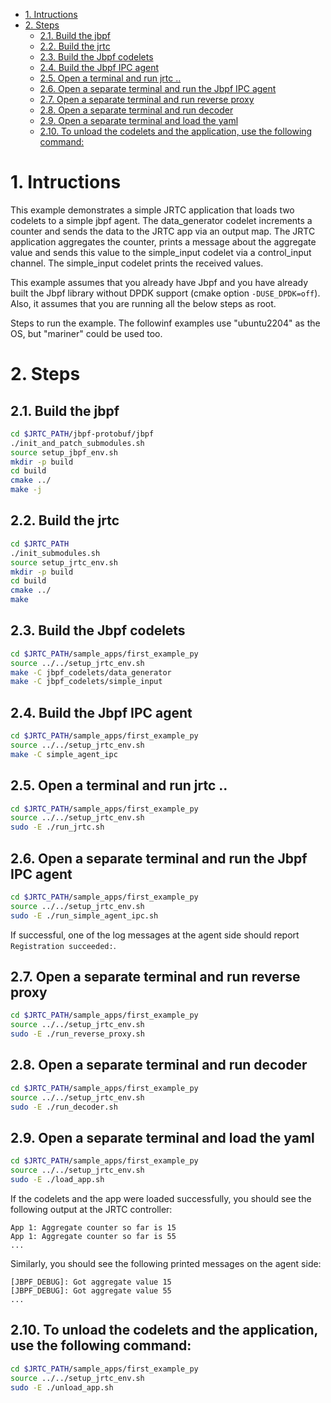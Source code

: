 
- [1. Intructions](#1-intructions)
- [2. Steps](#2-steps)
  - [2.1. Build the jbpf](#21-build-the-jbpf)
  - [2.2. Build the jrtc](#22-build-the-jrtc)
  - [2.3. Build the Jbpf codelets](#23-build-the-jbpf-codelets)
  - [2.4. Build the Jbpf IPC agent](#24-build-the-jbpf-ipc-agent)
  - [2.5. Open a terminal and run jrtc ..](#25-open-a-terminal-and-run-jrtc-)
  - [2.6. Open a separate terminal and run the Jbpf IPC agent](#26-open-a-separate-terminal-and-run-the-jbpf-ipc-agent)
  - [2.7. Open a separate terminal and run reverse proxy](#27-open-a-separate-terminal-and-run-reverse-proxy)
  - [2.8. Open a separate terminal and run decoder](#28-open-a-separate-terminal-and-run-decoder)
  - [2.9. Open a separate terminal and load the yaml](#29-open-a-separate-terminal-and-load-the-yaml)
  - [2.10. To unload the codelets and the application, use the following command:](#210-to-unload-the-codelets-and-the-application-use-the-following-command)

# 1. Intructions

This example demonstrates a simple JRTC application that loads two codelets to a simple jbpf agent.
The data_generator codelet increments a counter and sends the data to the JRTC app via an output map.
The JRTC application aggregates the counter, prints a message about the aggregate value and sends this
value to the simple_input codelet via a control_input channel. The simple_input codelet prints the received values.

This example assumes that you already have Jbpf and you have already built the Jbpf library without DPDK support (cmake option `-DUSE_DPDK=off`).
Also, it assumes that you are running all the below steps as root.

Steps to run the example.   The followinf examples use "ubuntu2204" as the OS, but "mariner" could be used too.

# 2. Steps

## 2.1. Build the jbpf
  ```sh
  cd $JRTC_PATH/jbpf-protobuf/jbpf
  ./init_and_patch_submodules.sh
  source setup_jbpf_env.sh
  mkdir -p build
  cd build
  cmake ../
  make -j
  ```

## 2.2. Build the jrtc
  ```sh
  cd $JRTC_PATH
  ./init_submodules.sh
  source setup_jrtc_env.sh
  mkdir -p build
  cd build
  cmake ../
  make
  ```

## 2.3. Build the Jbpf codelets
  ```sh
  cd $JRTC_PATH/sample_apps/first_example_py
  source ../../setup_jrtc_env.sh
  make -C jbpf_codelets/data_generator
  make -C jbpf_codelets/simple_input
  ```

## 2.4. Build the Jbpf IPC agent
  ```sh
  cd $JRTC_PATH/sample_apps/first_example_py
  source ../../setup_jrtc_env.sh
  make -C simple_agent_ipc
  ```

## 2.5. Open a terminal and run jrtc ..
  ```sh
  cd $JRTC_PATH/sample_apps/first_example_py
  source ../../setup_jrtc_env.sh
  sudo -E ./run_jrtc.sh
  ```

## 2.6. Open a separate terminal and run the Jbpf IPC agent
  ```sh
  cd $JRTC_PATH/sample_apps/first_example_py
  source ../../setup_jrtc_env.sh
  sudo -E ./run_simple_agent_ipc.sh
  ```

If successful, one of the log messages at the agent side should report `Registration succeeded:`.

## 2.7. Open a separate terminal and run reverse proxy
  ```sh
  cd $JRTC_PATH/sample_apps/first_example_py
  source ../../setup_jrtc_env.sh
  sudo -E ./run_reverse_proxy.sh
  ```

## 2.8. Open a separate terminal and run decoder
  ```sh
  cd $JRTC_PATH/sample_apps/first_example_py
  source ../../setup_jrtc_env.sh
  sudo -E ./run_decoder.sh
  ```

## 2.9. Open a separate terminal and load the yaml
  ```sh
  cd $JRTC_PATH/sample_apps/first_example_py
  source ../../setup_jrtc_env.sh
  sudo -E ./load_app.sh
  ```

 If the codelets and the app were loaded successfully, you should see the following output at the JRTC controller:
  ```
  App 1: Aggregate counter so far is 15
  App 1: Aggregate counter so far is 55
  ...
  ```

  Similarly, you should see the following printed messages on the agent side:
  ```
  [JBPF_DEBUG]: Got aggregate value 15
  [JBPF_DEBUG]: Got aggregate value 55
  ...
  ```
## 2.10. To unload the codelets and the application, use the following command:
  ```sh
  cd $JRTC_PATH/sample_apps/first_example_py
  source ../../setup_jrtc_env.sh
  sudo -E ./unload_app.sh
  ```
